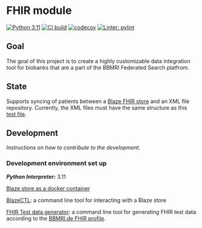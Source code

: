 # FHIR module

[![Python 3.11](https://img.shields.io/badge/python-3.11-blue.svg)](https://www.python.org/downloads/release/python-360/) [![CI build](https://github.com/BBMRI-cz/fhir-module/actions/workflows/build.yml/badge.svg)](https://github.com/BBMRI-cz/Data-Integration-Module/actions/workflows/build.yml) [![codecov](https://codecov.io/gh/BBMRI-cz/fhir-module/branch/master/graph/badge.svg?token=3eklJNhIS5)](https://codecov.io/gh/BBMRI-cz/fhir-module) [![Linter: pylint](https://img.shields.io/badge/Linter-pylint-yellowgreen)](https://github.com/pylint-dev/pylint)

## Goal

The goal of this project is to create a highly customizable data integration tool for biobanks that are a
part of the BBMRI Federated Search platfrom.

## State

Supports syncing of patients between a [Blaze FHIR store](https://github.com/samply/blaze) and an XML file repository.
Currently, the XML files must have the same structure as this [test file](./test/xml_data/MMCI_1.xml).

## Development

_Instructions on how to contribute to the development._

### Development environment set up

_**Python Interpreter:**_ 3.11

[Blaze store as a docker container](https://github.com/samply/blaze#docker)

[BlazeCTL](https://github.com/samply/blazectl): a command line tool for interacting with a Blaze store

[FHIR Test data generator](https://github.com/samply/bbmri-fhir-gen): a command line tool for generating FHIR test data
according to the [BBMRI.de FHIR profile](https://simplifier.net/bbmri.de).
